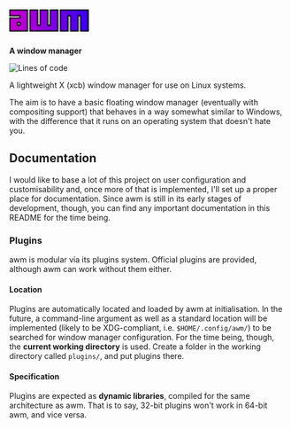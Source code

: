 # <img src="res/wm_logo_colours.svg" height=40>

**A window manager**

![Lines of code](https://www.aschey.tech/tokei/github.com/kosude/awm)


A lightweight X (xcb) window manager for use on Linux systems.

The aim is to have a basic floating window manager (eventually with compositing support) that behaves in a way somewhat similar to Windows, with the
difference that it runs on an operating system that doesn't hate you.


## Documentation

I would like to base a lot of this project on user configuration and customisability and, once more of that is implemented, I'll set up a proper
place for documentation. Since awm is still in its early stages of development, though, you can find any important documentation in this README for
the time being.


### Plugins

awm is modular via its plugins system. Official plugins are provided, although awm can work without them either.

#### Location

Plugins are automatically located and loaded by awm at initialisation. In the future, a command-line argument as well as a standard location will be
implemented (likely to be XDG-compliant, i.e. `$HOME/.config/awm/`) to be searched for window manager configuration. For the time being, though,
the **current working directory** is used. Create a folder in the working directory called `plugins/`, and put plugins there.

#### Specification

Plugins are expected as **dynamic libraries**, compiled for the same architecture as awm. That is to say, 32-bit plugins won't work in 64-bit awm, and
vice versa.
